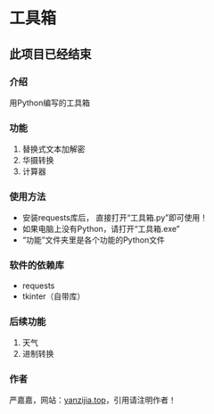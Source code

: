 # 工具箱

## 此项目已经结束

### 介绍

用Python编写的工具箱

### 功能

1. 替换式文本加解密
2. 华摄转换
3. 计算器

### 使用方法

- 安装requests库后， 直接打开“工具箱.py”即可使用！
- 如果电脑上没有Python，请打开“工具箱.exe”
- “功能”文件夹里是各个功能的Python文件

### 软件的依赖库

- requests
- tkinter（自带库）

### 后续功能

1. 天气
2. 进制转换

### 作者

严嘉嘉，网站：[yanzijia.top](https://yanzijia.top)，引用请注明作者！
